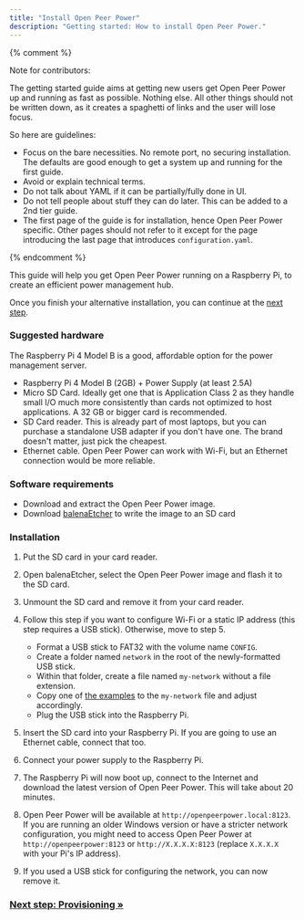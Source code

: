 ```yaml
---
title: "Install Open Peer Power"
description: "Getting started: How to install Open Peer Power."
---
```


{% comment %}

Note for contributors:

The getting started guide aims at getting new users get Open Peer Power up and
running as fast as possible. Nothing else. All other things should not be
written down, as it creates a spaghetti of links and the user will lose focus.

So here are guidelines:

 - Focus on the bare necessities. No remote port, no securing installation. The
   defaults are good enough to get a system up and running for the first guide.
 - Avoid or explain technical terms.
 - Do not talk about YAML if it can be partially/fully done in UI.
 - Do not tell people about stuff they can do later. This can be added to a
   2nd tier guide.
 - The first page of the guide is for installation, hence Open Peer Power specific.
   Other pages should not refer to it except for the page introducing the last
   page that introduces `configuration.yaml`.

{% endcomment %}

This guide will help you get Open Peer Power running on a Raspberry Pi, to create an efficient power management hub.

Once you finish your alternative installation, you can continue at the [next step][next-step].

### Suggested hardware

The Raspberry Pi 4 Model B is a good, affordable option for the power management server. 

- Raspberry Pi 4 Model B (2GB) + Power Supply (at least 2.5A)
- Micro SD Card. Ideally get one that is Application Class 2 as they handle small I/O much more consistently than cards not optimized to host applications. A 32 GB or bigger card is recommended.
- SD Card reader. This is already part of most laptops, but you can purchase a standalone USB adapter if you don't have one. The brand doesn't matter, just pick the cheapest.
- Ethernet cable. Open Peer Power can work with Wi-Fi, but an Ethernet connection would be more reliable.

### Software requirements

- Download and extract the Open Peer Power image.
- Download [balenaEtcher] to write the image to an SD card

[balenaEtcher]: https://www.balena.io/etcher

### Installation

1. Put the SD card in your card reader.
2. Open balenaEtcher, select the Open Peer Power image and flash it to the SD card.
3. Unmount the SD card and remove it from your card reader.
4. Follow this step if you want to configure Wi-Fi or a static IP address (this step requires a USB stick). Otherwise, move to step 5.
   - Format a USB stick to FAT32 with the volume name `CONFIG`.
   - Create a folder named `network` in the root of the newly-formatted USB stick.
   - Within that folder, create a file named `my-network` without a file extension.
   - Copy one of [the examples] to the `my-network` file and adjust accordingly.
   - Plug the USB stick into the Raspberry Pi.

5. Insert the SD card into your Raspberry Pi. If you are going to use an Ethernet cable, connect that too.
6. Connect your power supply to the Raspberry Pi.
7. The Raspberry Pi will now boot up, connect to the Internet and download the latest version of Open Peer Power. This will take about 20 minutes.
8. Open Peer Power will be available at `http://openpeerpower.local:8123`. If you are running an older Windows version or have a stricter network configuration, you might need to access Open Peer Power at `http://openpeerpower:8123` or `http://X.X.X.X:8123` (replace `X.X.X.X` with your Pi's IP address).
9. If you used a USB stick for configuring the network, you can now remove it.

[the examples]: https://github.com/OpenPeerPower/hassos/blob/dev/Documentation/network.md

### [Next step: Provisioning &raquo;][next-step]

[next-step]: /getting-started/provisioning/
